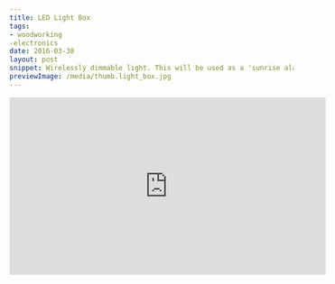 ```yaml
---
title: LED Light Box
tags:
- woodworking
-electronics
date: 2016-03-30
layout: post
snippet: Wirelessly dimmable light. This will be used as a 'sunrise alarm clock', fading from off to on over 30 minutes
previewImage: /media/thumb.light_box.jpg
---
```


<div class="youtubevideowrap">
<div class="video-container">
<iframe width="560" height="315" src="https://www.youtube.com/embed/H5_en0vXxPs" frameborder="0" allowfullscreen></iframe>
</div>
</div>
